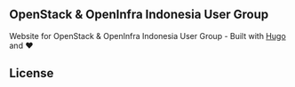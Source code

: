 ## OpenStack & OpenInfra Indonesia User Group
Website for OpenStack & OpenInfra Indonesia User Group - Built with [Hugo](https://gohugo.io) and ❤️

## License
